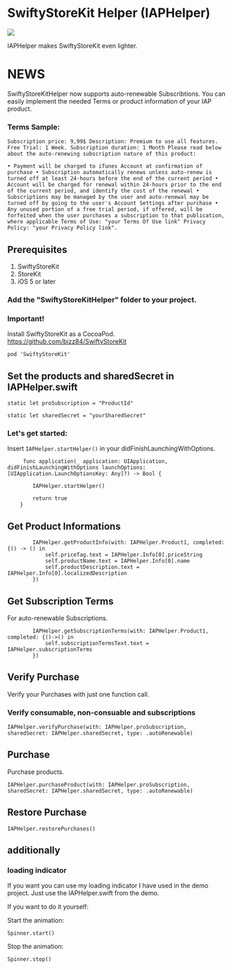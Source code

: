 # SwiftyStoreKit Helper (IAPHelper)
<img src="https://github.com/JonasTillges/SwiftyStoreKitHelper/blob/master/IAPHelperDemo/IAPHelperDemo/Assets.xcassets/SwiftyStoreKitHelper.png">



IAPHelper makes SwiftyStoreKit even lighter. 

# NEWS
SwiftyStoreKitHelper now supports auto-renewable Subscribtions. You can easily implement the needed Terms or product information of your IAP product. 

### Terms Sample:
```
Subscription price: 9,99$ Description: Premium to use all features. Free Trial: 1 Week. Subscription duration: 1 Month Please read below about the auto-renewing subscription nature of this product: 

• Payment will be charged to iTunes Account at confirmation of purchase • Subscription automatically renews unless auto-renew is turned off at least 24-hours before the end of the current period • Account will be charged for renewal within 24-hours prior to the end of the current period, and identify the cost of the renewal • Subscriptions may be managed by the user and auto-renewal may be turned off by going to the user's Account Settings after purchase • Any unused portion of a free trial period, if offered, will be forfeited when the user purchases a subscription to that publication, where applicable Terms of Use: "your Terms Of Use link" Privacy Policy: "your Privacy Policy link".
```
## 

## Prerequisites

1. SwiftyStoreKit 
2. StoreKit
3. iOS 5 or later

### Add the "SwiftyStoreKitHelper" folder to your project.

### Important!

Install SwiftyStoreKit as a CocoaPod. https://github.com/bizz84/SwiftyStoreKit

```
pod 'SwiftyStoreKit'
```
## Set the products and sharedSecret in IAPHelper.swift
```
static let proSubscription = "ProductId"
```
```
static let sharedSecret = "yourSharedSecret"
```
### Let's get started: 

Insert ```IAPHelper.startHelper()``` in your didFinishLaunchingWithOptions.
```
     func application(_ application: UIApplication, didFinishLaunchingWithOptions launchOptions:    [UIApplication.LaunchOptionsKey: Any]?) -> Bool {

        IAPHelper.startHelper()
        
        return true
    }
```
## Get Product Informations
```
        IAPHelper.getProductInfo(with: IAPHelper.Product1, completed: {() -> () in
            self.priceTag.text = IAPHelper.Info[0].priceString
            self.productName.text = IAPHelper.Info[0].name
            self.productDescription.text = IAPHelper.Info[0].localizedDescription
        })
```

## Get Subscription Terms
For auto-renewable Subscriptions.
```
        IAPHelper.getSubscriptionTerms(with: IAPHelper.Product1, completed: {()->() in
            self.subscriptionTermsText.text = IAPHelper.subscriptionTerms
        })
```

## Verify Purchase

Verify your Purchases with just one function call.

### Verify consumable, non-consuable and subscriptions

```
IAPHelper.verifyPurchase(with: IAPHelper.proSubscription, sharedSecret: IAPHelper.sharedSecret, type: .autoRenewable)
```

## Purchase

Purchase products.

```
IAPHelper.purchaseProduct(with: IAPHelper.proSubscription, sharedSecret: IAPHelper.sharedSecret, type: .autoRenewable)
```
## Restore Purchase

```
IAPHelper.restorePurchases()
```


## additionally

### loading indicator
If you want you can use my loading indicator I have used in the demo project.
Just use the IAPHelper.swift from the demo.

If you want to do it yourself:

Start the animation:
```
Spinner.start()
```

Stop the animation:
```
Spinner.stop()
```



